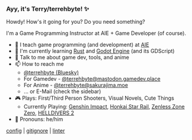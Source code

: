 ### Ayy, it's Terry/terrehbyte! ✨

Howdy! How's it going for you? Do you need something?

I'm a Game Programming Instructor at AIE + Game Developer (of course).

- 🔨 I teach game programming (and development) at [AIE](https://seattle.aie.edu)
- 🌱 I'm currently learning [Rust](https://www.rust-lang.org/) and [Godot Engine](https://godotengine.org/) (and its GDScript)
- 💬 Talk to me about game dev, tools, and anime
- 📫 How to reach me
    - [@terrehbyte (Bluesky)](https://bsky.app/profile/terrehbyte.com)
    - For Gamedev - [@terrehbyte@mastodon.gamedev.place](https://mastodon.gamedev.place/@terrehbyte)
    - For Anime - [@terrehbyte@sakurajima.moe](https://sakurajima.moe/@terrehbyte)
    - ... or E-Mail (check the sidebar)
- 🎮 Plays: First/Third Person Shooters, Visual Novels, Cute Things
    - Currently Playing: [Genshin Impact](https://genshin.hoyoverse.com/), [Honkai Star Rail](https://hsr.hoyoverse.com/), [Zenless Zone Zero](https://zenless.hoyoverse.com/), [HELLDIVERS 2](https://store.steampowered.com/app/553850/HELLDIVERS_2/)
- 💖 Pronouns: he/him

[config](https://github.com/terrehbyte/config) | [gitignore](https://github.com/terrehbyte/gitignore) | [linter](https://github.com/terrehbyte/linter)

